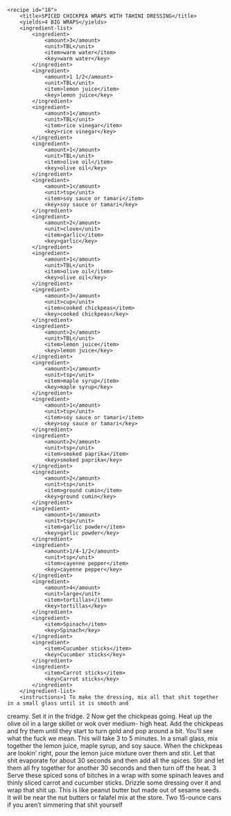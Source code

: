 <?xml version="1.0" encoding="UTF-8"?>
<!DOCTYPE gourmetDoc>
<gourmetDoc>

	<recipe id="18">
		<title>SPICED CHICKPEA WRAPS WITH TAHINI DRESSING</title>
		<yields>4 BIG WRAPS</yields>
		<ingredient-list>
			<ingredient>
				<amount>3</amount>
				<unit>TBL</unit>
				<item>warm water</item>
				<key>warm water</key>
			</ingredient>
			<ingredient>
				<amount>1 1/2</amount>
				<unit>TBL</unit>
				<item>lemon juice</item>
				<key>lemon juice</key>
			</ingredient>
			<ingredient>
				<amount>1</amount>
				<unit>TBL</unit>
				<item>rice vinegar</item>
				<key>rice vinegar</key>
			</ingredient>
			<ingredient>
				<amount>1</amount>
				<unit>TBL</unit>
				<item>olive oil</item>
				<key>olive oil</key>
			</ingredient>
			<ingredient>
				<amount>1</amount>
				<unit>tsp</unit>
				<item>soy sauce or tamari</item>
				<key>soy sauce or tamari</key>
			</ingredient>
			<ingredient>
				<amount>2</amount>
				<unit>clove</unit>
				<item>garlic</item>
				<key>garlic</key>
			</ingredient>
			<ingredient>
				<amount>1</amount>
				<unit>TBL</unit>
				<item>olive oil</item>
				<key>olive oil</key>
			</ingredient>
			<ingredient>
				<amount>3</amount>
				<unit>cup</unit>
				<item>cooked chickpeas</item>
				<key>cooked chickpeas</key>
			</ingredient>
			<ingredient>
				<amount>2</amount>
				<unit>TBL</unit>
				<item>lemon juice</item>
				<key>lemon juice</key>
			</ingredient>
			<ingredient>
				<amount>1</amount>
				<unit>tsp</unit>
				<item>maple syrup</item>
				<key>maple syrup</key>
			</ingredient>
			<ingredient>
				<amount>1</amount>
				<unit>tsp</unit>
				<item>soy sauce or tamari</item>
				<key>soy sauce or tamari</key>
			</ingredient>
			<ingredient>
				<amount>2</amount>
				<unit>tsp</unit>
				<item>smoked paprika</item>
				<key>smoked paprika</key>
			</ingredient>
			<ingredient>
				<amount>2</amount>
				<unit>tsp</unit>
				<item>ground cumin</item>
				<key>ground cumin</key>
			</ingredient>
			<ingredient>
				<amount>1</amount>
				<unit>tsp</unit>
				<item>garlic powder</item>
				<key>garlic powder</key>
			</ingredient>
			<ingredient>
				<amount>1/4-1/2</amount>
				<unit>tsp</unit>
				<item>cayenne pepper</item>
				<key>cayenne pepper</key>
			</ingredient>
			<ingredient>
				<amount>4</amount>
				<unit>large</unit>
				<item>tortillas</item>
				<key>tortillas</key>
			</ingredient>
			<ingredient>
				<item>Spinach</item>
				<key>Spinach</key>
			</ingredient>
			<ingredient>
				<item>Cucumber sticks</item>
				<key>Cucumber sticks</key>
			</ingredient>
			<ingredient>
				<item>Carrot sticks</item>
				<key>Carrot sticks</key>
			</ingredient>
		</ingredient-list>
		<instructions>1 To make the dressing, mix all that shit together in a small glass until it is smooth and
creamy. Set it in the fridge.
2 Now get the chickpeas going. Heat up the olive oil in a large skillet or wok over medium-
high heat. Add the chickpeas and fry them until they start to turn gold and pop around a bit.
You’ll see what the fuck we mean. This will take 3 to 5 minutes. In a small glass, mix together
the lemon juice, maple syrup, and soy sauce. When the chickpeas are lookin’ right, pour the
lemon juice mixture over them and stir. Let that shit evaporate for about 30 seconds and then
add all the spices. Stir and let them all fry together for another 30 seconds and then turn off
the heat.
3 Serve these spiced sons of bitches in a wrap with some spinach leaves and thinly sliced carrot
and cucumber sticks. Drizzle some dressing over it and wrap that shit up.</instructions>
		<modifications>This is like peanut butter but made out of sesame seeds. It will be near the nut butters or falafel mix at the store.
 Two 15-ounce cans if you aren’t simmering that shit yourself</modifications>
	</recipe>

</gourmetDoc>
